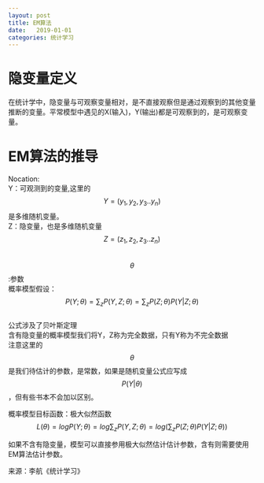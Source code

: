 ```yaml
---
layout: post
title: EM算法
date:   2019-01-01
categories: 统计学习
---
```

# 隐变量定义
在统计学中，隐变量与可观察变量相对，是不直接观察但是通过观察到的其他变量推断的变量。平常模型中遇见的X(输入)，Y(输出)都是可观察到的，是可观察变量。  
# EM算法的推导
Nocation:  
Y：可观测到的变量,这里的$$Y=(y_{1},y_{2},y_{3}..y_{n})$$是多维随机变量。  
Z：隐变量，也是多维随机变量$$Z=(z_{1},z_{2},z_{3}..z_{n})$$  
$$\theta$$:参数  
概率模型假设：
$$P(Y;\theta)=\sum_{z}P(Y,Z; \theta)=\sum_{z}P(Z;\theta)P(Y|Z; \theta)$$  
公式涉及了贝叶斯定理   
含有隐变量的概率模型我们将Y，Z称为完全数据，只有Y称为不完全数据  
注意这里的$$\theta$$是我们待估计的参数，是常数，如果是随机变量公式应写成$$P(Y| \theta)$$，但有些书本不会加以区别。  

概率模型目标函数：极大似然函数
$$L(\theta)=logP(Y;\theta)=log\sum_{z}P(Y,Z; \theta)=log(\sum_{z}P(Z;\theta)P(Y|Z; \theta))$$

如果不含有隐变量，模型可以直接参用极大似然估计估计参数，含有则需要使用EM算法估计参数。 



























来源：李航《统计学习》
